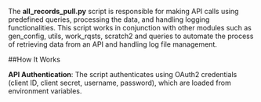 The **all_records_pull.py** script is responsible for making API calls using predefined queries, processing the data, and handling logging functionalities. This script works in conjunction with other modules such as gen_config, utils, work_rqsts, scratch2 and queries to automate the process of retrieving data from an API and handling log file management.

##How It Works

 **API Authentication**:
    The script authenticates using OAuth2 credentials (client ID, client secret, username, password), which are loaded from environment variables.

